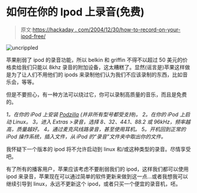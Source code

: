 # 如何在你的 Ipod 上录音(免费)

> 原文:[https://hackaday . com/2004/12/30/how-to-record-on-your-ipod-free/](https://hackaday.com/2004/12/30/how-to-record-on-your-ipod-for-free/)

![uncrippled](img/651af910d98b68ae80308158e2fb3f17.png)

苹果削弱了 ipod 的录音功能，所以 belkin 和 griffin 不得不以超过 50 美元的价格卖给我们只能以 8khz 录音的附加设备，这太糟糕了。显然(谣言是)苹果这样做是为了让人们不用他们的 ipods 来录制他们认为我们不应该录制的东西，比如音乐会，等等。

但是不要担心，有一种方法可以绕过它，你可以录制高质量的音乐，而且是免费的。

*1。在你的 iPod 上安装 [Podzilla](http://www.ipodlinux.org/index.php/Main_Page) (并非所有型号都受支持)。
2。在你的 iPod 上启动 Linux。
3。进入 Extras >录音，选择 8、32、44.1、88.2 或 96kHz，频率越高，质量越好。
4。通过麦克风线路录音，甚至使用耳机。
5。开机回到正常的 iPod 操作系统，插入文件，从 iPod 的“录音”文件夹中取出你的文件。*

我怀疑下一个版本的 ipod 将不允许启动到 linux 和/或这种类型的录音。尽情享受吧。

有了所有的播客用户，苹果应该考虑不要削弱我们的 ipod，这样我们都可以使用 ipod 来录音，苹果现在可以通过简单的软件更新来做到这一点…或者我想我可以继续引导到 linux，永远不更新这个 ipod，或者只买一个便宜的录音机，呸。